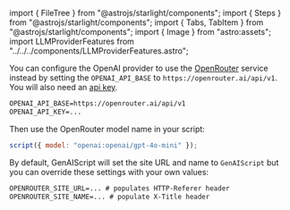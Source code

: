 import { FileTree } from "@astrojs/starlight/components";
import { Steps } from "@astrojs/starlight/components";
import { Tabs, TabItem } from "@astrojs/starlight/components";
import { Image } from "astro:assets";
import LLMProviderFeatures from "../../../components/LLMProviderFeatures.astro";

You can configure the OpenAI provider to use the [OpenRouter](https://openrouter.ai/docs/quick-start) service instead
by setting the `OPENAI_API_BASE` to `https://openrouter.ai/api/v1`.
You will also need an [api key](https://openrouter.ai/settings/keys).

```txt title=".env"
OPENAI_API_BASE=https://openrouter.ai/api/v1
OPENAI_API_KEY=...
```

Then use the OpenRouter model name in your script:

```js
script({ model: "openai:openai/gpt-4o-mini" });
```

By default, GenAIScript will set the site URL and name to `GenAIScript` but you can override these settings with your own values:

```txt title=".env"
OPENROUTER_SITE_URL=... # populates HTTP-Referer header
OPENROUTER_SITE_NAME=... # populate X-Title header
```